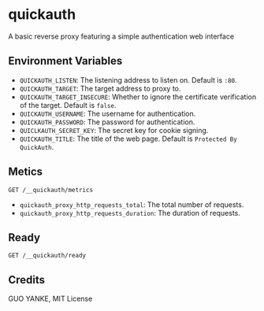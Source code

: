 # quickauth

A basic reverse proxy featuring a simple authentication web interface

## Environment Variables

- `QUICKAUTH_LISTEN`: The listening address to listen on. Default is `:80`.
- `QUICKAUTH_TARGET`: The target address to proxy to.
- `QUICKAUTH_TARGET_INSECURE`: Whether to ignore the certificate verification of the target. Default is `false`.
- `QUICKAUTH_USERNAME`: The username for authentication.
- `QUICKAUTH_PASSWORD`: The password for authentication.
- `QUICLKAUTH_SECRET_KEY`: The secret key for cookie signing.
- `QUICKAUTH_TITLE`: The title of the web page. Default is `Protected By QuickAuth`.

## Metics

```
GET /__quickauth/metrics
```

- `quickauth_proxy_http_requests_total`: The total number of requests.
- `quickauth_proxy_http_requests_duration`: The duration of requests.

## Ready

```
GET /__quickauth/ready
```

## Credits

GUO YANKE, MIT License
